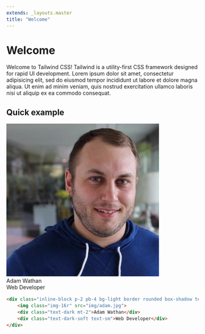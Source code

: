 ```yaml
---
extends: _layouts.master
title: "Welcome"
---
```


# Welcome

Welcome to Tailwind CSS! Tailwind is a utility-first CSS framework designed for rapid UI development. Lorem ipsum dolor sit amet, consectetur adipisicing elit, sed do eiusmod tempor incididunt ut labore et dolore magna aliqua. Ut enim ad minim veniam, quis nostrud exercitation ullamco laboris nisi ut aliquip ex ea commodo consequat.

## Quick example

<div class="inline-block p-2 pb-4 bg-light border rounded box-shadow text-center">
    <img class="img-16r" src="img/adam.jpg">
    <div class="text-dark mt-2">Adam Wathan</div>
    <div class="text-dark-soft text-sm">Web Developer</div>
</div>

```html
<div class="inline-block p-2 pb-4 bg-light border rounded box-shadow text-center">
    <img class="img-16r" src="img/adam.jpg">
    <div class="text-dark mt-2">Adam Wathan</div>
    <div class="text-dark-soft text-sm">Web Developer</div>
</div>
```
